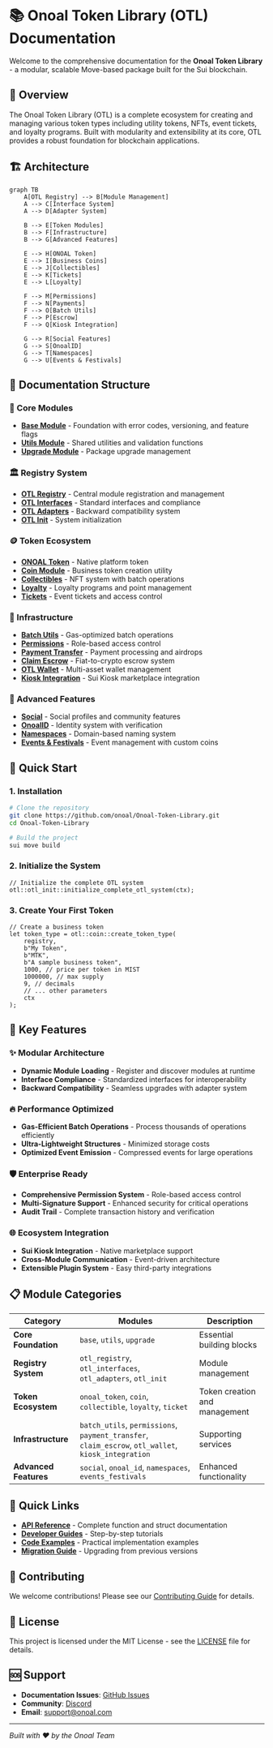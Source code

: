 # 📚 Onoal Token Library (OTL) Documentation

Welcome to the comprehensive documentation for the **Onoal Token Library** - a modular, scalable Move-based package built for the Sui blockchain.

## 🌟 Overview

The Onoal Token Library (OTL) is a complete ecosystem for creating and managing various token types including utility tokens, NFTs, event tickets, and loyalty programs. Built with modularity and extensibility at its core, OTL provides a robust foundation for blockchain applications.

## 🏗️ Architecture

```mermaid
graph TB
    A[OTL Registry] --> B[Module Management]
    A --> C[Interface System]
    A --> D[Adapter System]

    B --> E[Token Modules]
    B --> F[Infrastructure]
    B --> G[Advanced Features]

    E --> H[ONOAL Token]
    E --> I[Business Coins]
    E --> J[Collectibles]
    E --> K[Tickets]
    E --> L[Loyalty]

    F --> M[Permissions]
    F --> N[Payments]
    F --> O[Batch Utils]
    F --> P[Escrow]
    F --> Q[Kiosk Integration]

    G --> R[Social Features]
    G --> S[OnoalID]
    G --> T[Namespaces]
    G --> U[Events & Festivals]
```

## 📖 Documentation Structure

### 🔧 Core Modules

- **[Base Module](./modules/base.md)** - Foundation with error codes, versioning, and feature flags
- **[Utils Module](./modules/utils.md)** - Shared utilities and validation functions
- **[Upgrade Module](./modules/upgrade.md)** - Package upgrade management

### 🏛️ Registry System

- **[OTL Registry](./modules/otl_registry.md)** - Central module registration and management
- **[OTL Interfaces](./modules/otl_interfaces.md)** - Standard interfaces and compliance
- **[OTL Adapters](./modules/otl_adapters.md)** - Backward compatibility system
- **[OTL Init](./modules/otl_init.md)** - System initialization

### 🪙 Token Ecosystem

- **[ONOAL Token](./modules/onoal_token.md)** - Native platform token
- **[Coin Module](./modules/coin.md)** - Business token creation utility
- **[Collectibles](./modules/collectible.md)** - NFT system with batch operations
- **[Loyalty](./modules/loyalty.md)** - Loyalty programs and point management
- **[Tickets](./modules/ticket.md)** - Event tickets and access control

### 🔧 Infrastructure

- **[Batch Utils](./modules/batch_utils.md)** - Gas-optimized batch operations
- **[Permissions](./modules/permissions.md)** - Role-based access control
- **[Payment Transfer](./modules/payment_transfer.md)** - Payment processing and airdrops
- **[Claim Escrow](./modules/claim_escrow.md)** - Fiat-to-crypto escrow system
- **[OTL Wallet](./modules/otl_wallet.md)** - Multi-asset wallet management
- **[Kiosk Integration](./modules/kiosk_integration.md)** - Sui Kiosk marketplace integration

### 🚀 Advanced Features

- **[Social](./modules/social.md)** - Social profiles and community features
- **[OnoalID](./modules/onoal_id.md)** - Identity system with verification
- **[Namespaces](./modules/namespaces.md)** - Domain-based naming system
- **[Events & Festivals](./modules/events_festivals.md)** - Event management with custom coins

## 🚀 Quick Start

### 1. Installation

```bash
# Clone the repository
git clone https://github.com/onoal/Onoal-Token-Library.git
cd Onoal-Token-Library

# Build the project
sui move build
```

### 2. Initialize the System

```move
// Initialize the complete OTL system
otl::otl_init::initialize_complete_otl_system(ctx);
```

### 3. Create Your First Token

```move
// Create a business token
let token_type = otl::coin::create_token_type(
    registry,
    b"My Token",
    b"MTK",
    b"A sample business token",
    1000, // price per token in MIST
    1000000, // max supply
    9, // decimals
    // ... other parameters
    ctx
);
```

## 🎯 Key Features

### ✨ Modular Architecture

- **Dynamic Module Loading** - Register and discover modules at runtime
- **Interface Compliance** - Standardized interfaces for interoperability
- **Backward Compatibility** - Seamless upgrades with adapter system

### 🔥 Performance Optimized

- **Gas-Efficient Batch Operations** - Process thousands of operations efficiently
- **Ultra-Lightweight Structures** - Minimized storage costs
- **Optimized Event Emission** - Compressed events for large operations

### 🛡️ Enterprise Ready

- **Comprehensive Permission System** - Role-based access control
- **Multi-Signature Support** - Enhanced security for critical operations
- **Audit Trail** - Complete transaction history and verification

### 🌐 Ecosystem Integration

- **Sui Kiosk Integration** - Native marketplace support
- **Cross-Module Communication** - Event-driven architecture
- **Extensible Plugin System** - Easy third-party integrations

## 📋 Module Categories

| Category              | Modules                                                                                             | Description                   |
| --------------------- | --------------------------------------------------------------------------------------------------- | ----------------------------- |
| **Core Foundation**   | `base`, `utils`, `upgrade`                                                                          | Essential building blocks     |
| **Registry System**   | `otl_registry`, `otl_interfaces`, `otl_adapters`, `otl_init`                                        | Module management             |
| **Token Ecosystem**   | `onoal_token`, `coin`, `collectible`, `loyalty`, `ticket`                                           | Token creation and management |
| **Infrastructure**    | `batch_utils`, `permissions`, `payment_transfer`, `claim_escrow`, `otl_wallet`, `kiosk_integration` | Supporting services           |
| **Advanced Features** | `social`, `onoal_id`, `namespaces`, `events_festivals`                                              | Enhanced functionality        |

## 🔗 Quick Links

- **[API Reference](./api/)** - Complete function and struct documentation
- **[Developer Guides](./guides/)** - Step-by-step tutorials
- **[Code Examples](./examples/)** - Practical implementation examples
- **[Migration Guide](./guides/migration.md)** - Upgrading from previous versions

## 🤝 Contributing

We welcome contributions! Please see our [Contributing Guide](../CONTRIBUTING.md) for details.

## 📄 License

This project is licensed under the MIT License - see the [LICENSE](../LICENSE) file for details.

## 🆘 Support

- **Documentation Issues**: [GitHub Issues](https://github.com/onoal/Onoal-Token-Library/issues)
- **Community**: [Discord](https://discord.gg/onoal)
- **Email**: support@onoal.com

---

_Built with ❤️ by the Onoal Team_

